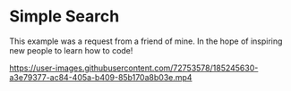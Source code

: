 


# Simple Search


This example was a request from a friend of mine. In the hope of inspiring new people to learn how to code!


  https://user-images.githubusercontent.com/72753578/185245630-a3e79377-ac84-405a-b409-85b170a8b03e.mp4
